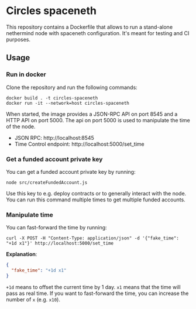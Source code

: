 # Circles spaceneth
This repository contains a Dockerfile that allows to run a stand-alone nethermind node with spaceneth configuration.
It's meant for testing and CI purposes.

## Usage
### Run in docker
Clone the repository and run the following commands:
```shell
docker build . -t circles-spaceneth
docker run -it --network=host circles-spaceneth
```

When started, the image provides a JSON-RPC API on port 8545 and a HTTP API on port 5000.
The api on port 5000 is used to manipulate the time of the node.

* JSON RPC: http://localhost:8545
* Time Control endpoint: http://localhost:5000/set_time

### Get a funded account private key
You can get a funded account private key by running:
```shell
node src/createFundedAccount.js
```
Use this key to e.g. deploy contracts or to generally interact with the node.
You can run this command multiple times to get multiple funded accounts.

### Manipulate time
You can fast-forward the time by running:
```shell
curl -X POST -H "Content-Type: application/json" -d '{"fake_time": "+1d x1"}' http://localhost:5000/set_time
```
**Explanation**:
```json
{
  "fake_time": "+1d x1"
}
```
`+1d` means to offset the current time by 1 day.
`x1` means that the time will pass as real time. If you want to fast-forward the time, you can increase the number of `x` (e.g. `x10`).
